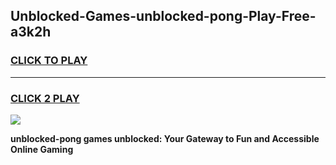 
## Unblocked-Games-unblocked-pong-Play-Free-a3k2h
<h3>
<a href="https://premium76.site?title=unblocked-pong&ref=12A">CLICK TO PLAY</a></h3>
<hr>

<h3>
<a href="https://premium76.site?title=unblocked-pong&ref=12A">CLICK 2 PLAY</a>
  
</h3>

<a href="https://premium76.site?title=unblocked-pong&ref=12A"><img src="https://clearcache.store/games.png"></a>


**unblocked-pong games unblocked: Your Gateway to Fun and Accessible Online Gaming**
